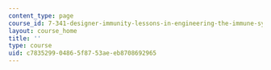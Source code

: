 ```yaml
---
content_type: page
course_id: 7-341-designer-immunity-lessons-in-engineering-the-immune-system-spring-2014
layout: course_home
title: ''
type: course
uid: c7835299-0486-5f87-53ae-eb8708692965
---
```

